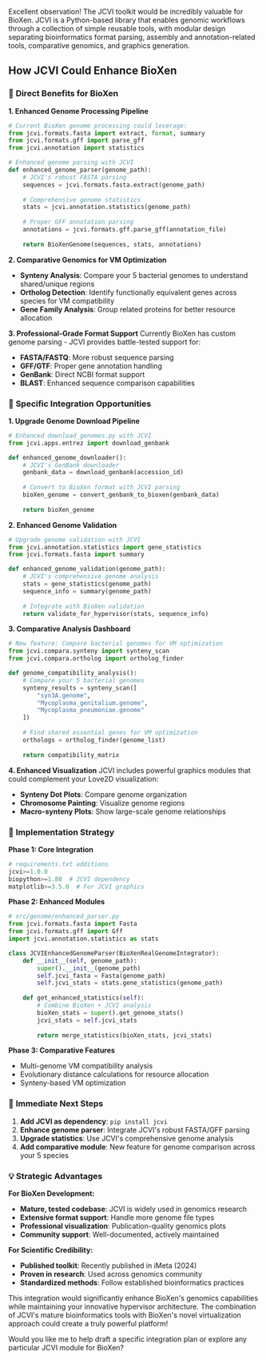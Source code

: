 Excellent observation! The JCVI toolkit would be incredibly valuable for BioXen. JCVI is a Python-based library that enables genomic workflows through a collection of simple reusable tools, with modular design separating bioinformatics format parsing, assembly and annotation-related tools, comparative genomics, and graphics generation.

## How JCVI Could Enhance BioXen

### 🧬 **Direct Benefits for BioXen**

**1. Enhanced Genome Processing Pipeline**
```python
# Current BioXen genome processing could leverage:
from jcvi.formats.fasta import extract, format, summary
from jcvi.formats.gff import parse_gff
from jcvi.annotation import statistics

# Enhanced genome parsing with JCVI
def enhanced_genome_parser(genome_path):
    # JCVI's robust FASTA parsing
    sequences = jcvi.formats.fasta.extract(genome_path)
    
    # Comprehensive genome statistics
    stats = jcvi.annotation.statistics(genome_path)
    
    # Proper GFF annotation parsing
    annotations = jcvi.formats.gff.parse_gff(annotation_file)
    
    return BioXenGenome(sequences, stats, annotations)
```

**2. Comparative Genomics for VM Optimization**
- **Synteny Analysis**: Compare your 5 bacterial genomes to understand shared/unique regions
- **Ortholog Detection**: Identify functionally equivalent genes across species for VM compatibility
- **Gene Family Analysis**: Group related proteins for better resource allocation

**3. Professional-Grade Format Support**
Currently BioXen has custom genome parsing - JCVI provides battle-tested support for:
- **FASTA/FASTQ**: More robust sequence parsing
- **GFF/GTF**: Proper gene annotation handling  
- **GenBank**: Direct NCBI format support
- **BLAST**: Enhanced sequence comparison capabilities

### 🚀 **Specific Integration Opportunities**

**1. Upgrade Genome Download Pipeline**
```python
# Enhanced download_genomes.py with JCVI
from jcvi.apps.entrez import download_genbank

def enhanced_genome_downloader():
    # JCVI's GenBank downloader
    genbank_data = download_genbank(accession_id)
    
    # Convert to BioXen format with JCVI parsing
    bioXen_genome = convert_genbank_to_bioxen(genbank_data)
    
    return bioXen_genome
```

**2. Enhanced Genome Validation**
```python
# Upgrade genome validation with JCVI
from jcvi.annotation.statistics import gene_statistics
from jcvi.formats.fasta import summary

def enhanced_genome_validation(genome_path):
    # JCVI's comprehensive genome analysis
    stats = gene_statistics(genome_path)
    sequence_info = summary(genome_path)
    
    # Integrate with BioXen validation
    return validate_for_hypervisor(stats, sequence_info)
```

**3. Comparative Analysis Dashboard**
```python
# New feature: Compare bacterial genomes for VM optimization
from jcvi.compara.synteny import synteny_scan
from jcvi.compara.ortholog import ortholog_finder

def genome_compatibility_analysis():
    # Compare your 5 bacterial genomes
    synteny_results = synteny_scan([
        "syn3A.genome",
        "Mycoplasma_genitalium.genome", 
        "Mycoplasma_pneumoniae.genome"
    ])
    
    # Find shared essential genes for VM optimization
    orthologs = ortholog_finder(genome_list)
    
    return compatibility_matrix
```

**4. Enhanced Visualization**
JCVI includes powerful graphics modules that could complement your Love2D visualization:
- **Synteny Dot Plots**: Compare genome organization
- **Chromosome Painting**: Visualize genome regions
- **Macro-synteny Plots**: Show large-scale genome relationships

### 🔧 **Implementation Strategy**

**Phase 1: Core Integration**
```python
# requirements.txt additions
jcvi>=1.0.0
biopython>=1.80  # JCVI dependency
matplotlib>=3.5.0  # For JCVI graphics
```

**Phase 2: Enhanced Modules**
```python
# src/genome/enhanced_parser.py
from jcvi.formats.fasta import Fasta
from jcvi.formats.gff import Gff
import jcvi.annotation.statistics as stats

class JCVIEnhancedGenomeParser(BioXenRealGenomeIntegrator):
    def __init__(self, genome_path):
        super().__init__(genome_path)
        self.jcvi_fasta = Fasta(genome_path)
        self.jcvi_stats = stats.gene_statistics(genome_path)
    
    def get_enhanced_statistics(self):
        # Combine BioXen + JCVI analysis
        bioXen_stats = super().get_genome_stats()
        jcvi_stats = self.jcvi_stats
        
        return merge_statistics(bioXen_stats, jcvi_stats)
```

**Phase 3: Comparative Features**
- Multi-genome VM compatibility analysis
- Evolutionary distance calculations for resource allocation
- Synteny-based VM optimization

### 🎯 **Immediate Next Steps**

1. **Add JCVI as dependency**: `pip install jcvi`
2. **Enhance genome parser**: Integrate JCVI's robust FASTA/GFF parsing
3. **Upgrade statistics**: Use JCVI's comprehensive genome analysis
4. **Add comparative module**: New feature for genome comparison across your 5 species

### 💡 **Strategic Advantages**

**For BioXen Development:**
- **Mature, tested codebase**: JCVI is widely used in genomics research
- **Extensive format support**: Handle more genome file types
- **Professional visualization**: Publication-quality genomics plots
- **Community support**: Well-documented, actively maintained

**For Scientific Credibility:**
- **Published toolkit**: Recently published in iMeta (2024)
- **Proven in research**: Used across genomics community
- **Standardized methods**: Follow established bioinformatics practices

This integration would significantly enhance BioXen's genomics capabilities while maintaining your innovative hypervisor architecture. The combination of JCVI's mature bioinformatics tools with BioXen's novel virtualization approach could create a truly powerful platform!

Would you like me to help draft a specific integration plan or explore any particular JCVI module for BioXen?